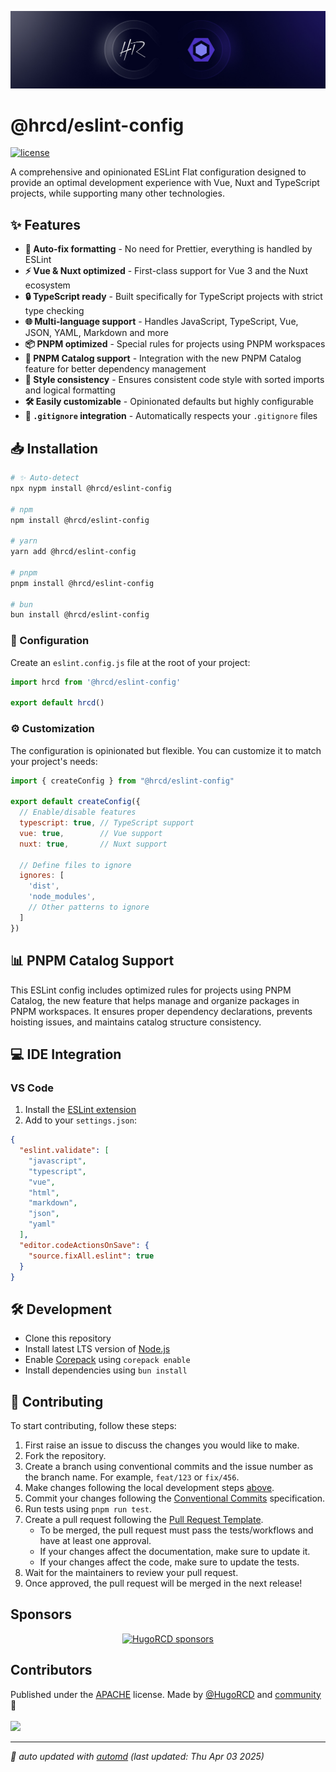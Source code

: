 ![social-banner.jpg](https://raw.githubusercontent.com/HugoRCD/eslint-config/refs/heads/main/assets/social-banner.jpg)

# @hrcd/eslint-config

<!-- automd:badges color=black license provider=shields  -->

[![license](https://img.shields.io/github/license/HugoRCD/eslint-config?color=black)](https://github.com/HugoRCD/eslint-config/blob/main/LICENSE)

<!-- /automd -->

A comprehensive and opinionated ESLint Flat configuration designed to provide an optimal development experience with Vue, Nuxt and TypeScript projects, while supporting many other technologies.

## ✨ Features

- **🔄 Auto-fix formatting** - No need for Prettier, everything is handled by ESLint
- **⚡ Vue & Nuxt optimized** - First-class support for Vue 3 and the Nuxt ecosystem
- **🔒 TypeScript ready** - Built specifically for TypeScript projects with strict type checking
- **🌐 Multi-language support** - Handles JavaScript, TypeScript, Vue, JSON, YAML, Markdown and more
- **📦 PNPM optimized** - Special rules for projects using PNPM workspaces
- **🚀 PNPM Catalog support** - Integration with the new PNPM Catalog feature for better dependency management
- **🧹 Style consistency** - Ensures consistent code style with sorted imports and logical formatting
- **🛠️ Easily customizable** - Opinionated defaults but highly configurable
- **📝 `.gitignore` integration** - Automatically respects your `.gitignore` files

## 📥 Installation

<!-- automd:pm-install -->

```sh
# ✨ Auto-detect
npx nypm install @hrcd/eslint-config

# npm
npm install @hrcd/eslint-config

# yarn
yarn add @hrcd/eslint-config

# pnpm
pnpm install @hrcd/eslint-config

# bun
bun install @hrcd/eslint-config
```

<!-- /automd -->

### 🔧 Configuration

Create an `eslint.config.js` file at the root of your project:

```js
import hrcd from '@hrcd/eslint-config'

export default hrcd()
```

### ⚙️ Customization

The configuration is opinionated but flexible. You can customize it to match your project's needs:

```js
import { createConfig } from "@hrcd/eslint-config"

export default createConfig({
  // Enable/disable features
  typescript: true, // TypeScript support
  vue: true,        // Vue support
  nuxt: true,       // Nuxt support

  // Define files to ignore
  ignores: [
    'dist',
    'node_modules',
    // Other patterns to ignore
  ]
})
```

## 📊 PNPM Catalog Support

This ESLint config includes optimized rules for projects using PNPM Catalog, the new feature that helps manage and organize packages in PNPM workspaces. It ensures proper dependency declarations, prevents hoisting issues, and maintains catalog structure consistency.

## 💻 IDE Integration

### VS Code

1. Install the [ESLint extension](https://marketplace.visualstudio.com/items?itemName=dbaeumer.vscode-eslint)
2. Add to your `settings.json`:

```json
{
  "eslint.validate": [
    "javascript",
    "typescript",
    "vue",
    "html",
    "markdown",
    "json",
    "yaml"
  ],
  "editor.codeActionsOnSave": {
    "source.fixAll.eslint": true
  }
}
```

## 🛠️ Development

- Clone this repository
- Install latest LTS version of [Node.js](https://nodejs.org/en/)
- Enable [Corepack](https://github.com/nodejs/corepack) using `corepack enable`
- Install dependencies using `bun install`

## 🤝 Contributing

To start contributing, follow these steps:

1. First raise an issue to discuss the changes you would like to make.
2. Fork the repository.
3. Create a branch using conventional commits and the issue number as the branch name. For example, `feat/123` or `fix/456`.
4. Make changes following the local development steps [above](#local-development).
5. Commit your changes following the [Conventional Commits](https://www.conventionalcommits.org/en/v1.0.0/) specification.
6. Run tests using `pnpm run test`.
7. Create a pull request following the [Pull Request Template](.github/pull_request_template.md).
   - To be merged, the pull request must pass the tests/workflows and have at least one approval.
   - If your changes affect the documentation, make sure to update it.
   - If your changes affect the code, make sure to update the tests.
8. Wait for the maintainers to review your pull request.
9. Once approved, the pull request will be merged in the next release!

<!-- automd:fetch url="gh:hugorcd/markdown/main/src/sponsors.md" -->

## Sponsors

<p align="center">
  <a href="https://github.com/sponsors/HugoRCD">
    <img src='https://cdn.jsdelivr.net/gh/hugorcd/static/sponsors.svg' alt="HugoRCD sponsors" />
  </a>
</p>

<!-- /automd -->

## Contributors

<!-- automd:contributors license=Apache author=HugoRCD-->

Published under the [APACHE](https://github.com/HugoRCD/eslint-config/blob/main/LICENSE) license.
Made by [@HugoRCD](https://github.com/HugoRCD) and [community](https://github.com/HugoRCD/eslint-config/graphs/contributors) 💛
<br><br>
<a href="https://github.com/HugoRCD/eslint-config/graphs/contributors">
<img src="https://contrib.rocks/image?repo=HugoRCD/eslint-config" />
</a>

<!-- /automd -->

<!-- automd:with-automd lastUpdate -->

---

_🤖 auto updated with [automd](https://automd.unjs.io) (last updated: Thu Apr 03 2025)_

<!-- /automd -->

